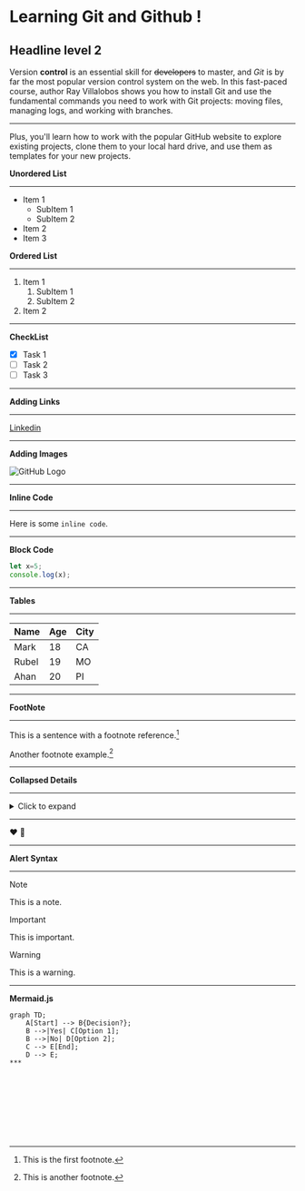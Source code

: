 # Learning Git and Github  !
## Headline level 2

Version **control** is an essential skill for ~~developers~~ to master, and _Git_ is by far the most popular version control system on the web. In this fast-paced course, author Ray Villalobos shows you how to install Git and use the fundamental commands you need to work with Git projects: moving files, managing logs, and working with branches.
***
Plus, you'll learn how to work with the popular GitHub website to explore existing projects, clone them to your local hard drive, and use them as templates for your new projects.


**Unordered List**
***
- Item 1
    - SubItem 1
    - SubItem 2
- Item 2
- Item 3

**Ordered List**
***
1. Item 1
    1. SubItem 1
    2. SubItem 2
3. Item 2

***
**CheckList**
- [x] Task 1
- [ ] Task 2
- [ ] Task 3

***
**Adding Links**
***
[Linkedin](https://linkedin.com)
***
**Adding Images**


![GitHub Logo](https://github.githubassets.com/images/modules/logos_page/GitHub-Mark.png)


***
**Inline Code**
***
Here is some `inline code`.

***
**Block Code**
```js
let x=5;
console.log(x);
```

***

**Tables**
***
| Name | Age | City |
|------|-----|------|
|Mark | 18 |CA |
|Rubel | 19 |MO |
|Ahan | 20 | PI |

***
**FootNote**
***
This is a sentence with a footnote reference.[^1]

Another footnote example.[^example]

[^1]: This is the first footnote.
[^example]: This is another footnote.

***
**Collapsed Details**
***
<details>
  <summary>Click to expand</summary>
  This is the hidden content that appears when you click the summary.
</details>

***

❤️
🥇

***
**Alert Syntax**
***
> [!NOTE]
> This is a note.

> [!IMPORTANT]
> This is important.

> [!WARNING]
> This is a warning.
***
**Mermaid.js**
```mermaid
graph TD;
    A[Start] --> B{Decision?};
    B -->|Yes| C[Option 1];
    B -->|No| D[Option 2];
    C --> E[End];
    D --> E;
***








  
